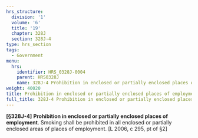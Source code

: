 ```yaml
---
hrs_structure:
  division: '1'
  volume: '6'
  title: '19'
  chapter: 328J
  section: 328J-4
type: hrs_section
tags:
  - Government
menu:
  hrs:
    identifier: HRS_0328J-0004
    parent: HRS0328J
    name: 328J-4 Prohibition in enclosed or partially enclosed places of employment
weight: 40020
title: Prohibition in enclosed or partially enclosed places of employment
full_title: 328J-4 Prohibition in enclosed or partially enclosed places of employment
---
```

**[§328J-4]** **Prohibition in enclosed or partially enclosed places of employment**. Smoking shall be prohibited in all enclosed or partially enclosed areas of places of employment. [L 2006, c 295, pt of §2]